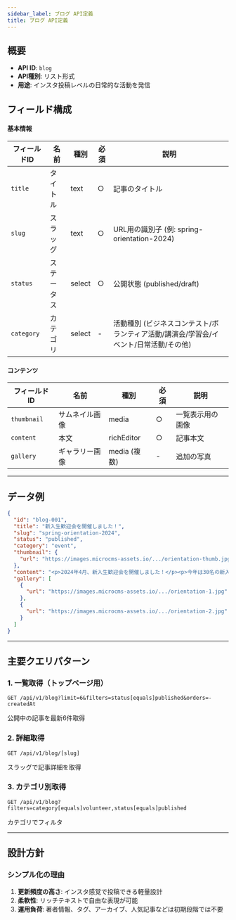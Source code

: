 ```yaml
---
sidebar_label: ブログ API定義
title: ブログ API定義
---
```


## 概要
- **API ID**: `blog`
- **API種別**: リスト形式
- **用途**: インスタ投稿レベルの日常的な活動を発信

## フィールド構成

#### 基本情報
| フィールドID | 名前 | 種別 | 必須 | 説明 |
|------------|------|------|------|------|
| `title` | タイトル | text | ○ | 記事のタイトル |
| `slug` | スラッグ | text | ○ | URL用の識別子 (例: spring-orientation-2024) |
| `status` | ステータス | select | ○ | 公開状態 (published/draft) |
| `category` | カテゴリ | select | - | 活動種別 (ビジネスコンテスト/ボランティア活動/講演会/学習会/イベント/日常活動/その他) |

#### コンテンツ
| フィールドID | 名前 | 種別 | 必須 | 説明 |
|------------|------|------|------|------|
| `thumbnail` | サムネイル画像 | media | ○ | 一覧表示用の画像 |
| `content` | 本文 | richEditor | ○ | 記事本文 |
| `gallery` | ギャラリー画像 | media (複数) | - | 追加の写真 |

---

## データ例

```json
{
  "id": "blog-001",
  "title": "新入生歓迎会を開催しました！",
  "slug": "spring-orientation-2024",
  "status": "published",
  "category": "event",
  "thumbnail": {
    "url": "https://images.microcms-assets.io/.../orientation-thumb.jpg"
  },
  "content": "<p>2024年4月、新入生歓迎会を開催しました！</p><p>今年は30名の新入生が参加してくれて、ソーシャルビジネスについてのワークショップや先輩との交流会を行いました。</p>",
  "gallery": [
    {
      "url": "https://images.microcms-assets.io/.../orientation-1.jpg"
    },
    {
      "url": "https://images.microcms-assets.io/.../orientation-2.jpg"
    }
  ]
}
```

---

## 主要クエリパターン

### 1. 一覧取得（トップページ用）
```
GET /api/v1/blog?limit=6&filters=status[equals]published&orders=-createdAt
```
公開中の記事を最新6件取得

### 2. 詳細取得
```
GET /api/v1/blog/[slug]
```
スラッグで記事詳細を取得

### 3. カテゴリ別取得
```
GET /api/v1/blog?filters=category[equals]volunteer,status[equals]published
```
カテゴリでフィルタ

---

## 設計方針

### シンプル化の理由
1. **更新頻度の高さ**: インスタ感覚で投稿できる軽量設計
2. **柔軟性**: リッチテキストで自由な表現が可能
3. **運用負荷**: 著者情報、タグ、アーカイブ、人気記事などは初期段階では不要
